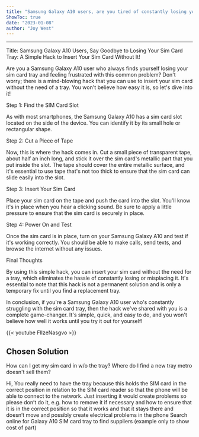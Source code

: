 ```yaml
---
title: "Samsung Galaxy A10 users, are you tired of constantly losing your sim card tray? Discover the mind-blowing hack to insert your sim card without it! You won't believe how easy it is!"
ShowToc: true 
date: "2023-01-08"
author: "Joy West"
---
```

*****
Title: Samsung Galaxy A10 Users, Say Goodbye to Losing Your Sim Card Tray: A Simple Hack to Insert Your Sim Card Without It!


Are you a Samsung Galaxy A10 user who always finds yourself losing your sim card tray and feeling frustrated with this common problem? Don't worry; there is a mind-blowing hack that you can use to insert your sim card without the need of a tray. You won't believe how easy it is, so let's dive into it!

Step 1: Find the SIM Card Slot

As with most smartphones, the Samsung Galaxy A10 has a sim card slot located on the side of the device. You can identify it by its small hole or rectangular shape.

Step 2: Cut a Piece of Tape

Now, this is where the hack comes in. Cut a small piece of transparent tape, about half an inch long, and stick it over the sim card's metallic part that you put inside the slot. The tape should cover the entire metallic surface, and it's essential to use tape that's not too thick to ensure that the sim card can slide easily into the slot.

Step 3: Insert Your Sim Card

Place your sim card on the tape and push the card into the slot. You'll know it's in place when you hear a clicking sound. Be sure to apply a little pressure to ensure that the sim card is securely in place.

Step 4: Power On and Test

Once the sim card is in place, turn on your Samsung Galaxy A10 and test if it's working correctly. You should be able to make calls, send texts, and browse the internet without any issues.

Final Thoughts

By using this simple hack, you can insert your sim card without the need for a tray, which eliminates the hassle of constantly losing or misplacing it. It's essential to note that this hack is not a permanent solution and is only a temporary fix until you find a replacement tray.

In conclusion, if you're a Samsung Galaxy A10 user who's constantly struggling with the sim card tray, then the hack we've shared with you is a complete game-changer. It's simple, quick, and easy to do, and you won't believe how well it works until you try it out for yourself!

{{< youtube FlIzeNasgvo >}} 



## Chosen Solution
 How can I get my sim card in w/o the tray?
Where do I find a new tray metro doesn't sell them?

 Hi,
You really need to have the tray because this holds the SIM card in the correct position in relation to the SIM card reader so that the phone will be able to connect to the network.
Just inserting it would create problems so please don’t do it, e.g. how to remove it if necessary and how to ensure that it is in the correct position so that it works and that it stays there and doesn’t move and possibly create electrical problems in the phone
Search online for Galaxy A10 SIM card tray to find suppliers (example only to show cost of part)




